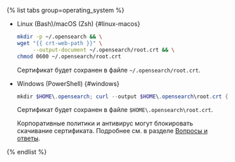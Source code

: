 {% list tabs group=operating_system %}

- Linux (Bash)/macOS (Zsh) {#linux-macos}

   ```bash
   mkdir -p ~/.opensearch && \
   wget "{{ crt-web-path }}" \
        --output-document ~/.opensearch/root.crt && \
   chmod 0600 ~/.opensearch/root.crt
   ```

   Сертификат будет сохранен в файле `~/.opensearch/root.crt`.

- Windows (PowerShell) {#windows}

   ```powershell
   mkdir $HOME\.opensearch; curl --output $HOME\.opensearch\root.crt {{ crt-web-path }}
   ```

   Сертификат будет сохранен в файле `$HOME\.opensearch\root.crt`.

   Корпоративные политики и антивирус могут блокировать скачивание сертификата. Подробнее см. в разделе [Вопросы и ответы](../../../managed-opensearch/qa/index.md#get-ssl-error).

{% endlist %}

